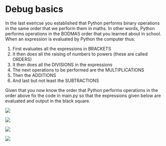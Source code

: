 # Debug basics

In the last exericse you established that Python performs binary operations in the same order that we perform them in maths.  In other words, Python performs operations in the BODMAS order that you learned about in school.  When an expression is evaluated by Python the computer thus:

1. First evaluates all the expressions in BRACKETS
2. It then does all the raising of numbers to powers (these are called ORDERS)
3. It then does all the DIVISIONS in the expressions
4. The next operations to be performed are the MULTIPLICATIONS
5. Then the ADDITIONS
6. And last but not least the SUBTRACTIONS 

Given that you now know the order that Python performs operations in the order above fix the code in main.py so that the expressions given below are evaluated and output in the black square.

![](https://render.githubusercontent.com/render/math?math=(13\times4)^2)

![](https://render.githubusercontent.com/render/math?math=\frac{5}{10})

![](https://render.githubusercontent.com/render/math?math=\frac{10}{2+3})

![](https://render.githubusercontent.com/render/math?math=6\times3)
